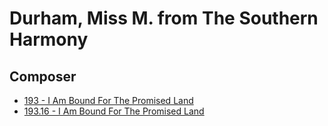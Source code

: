 # Durham, Miss M. from The Southern Harmony

## Composer

- [193 - I Am Bound For The Promised Land](/hymns/193.md)
- [193.16 - I Am Bound For The Promised Land](/hymns/193.16.md)

